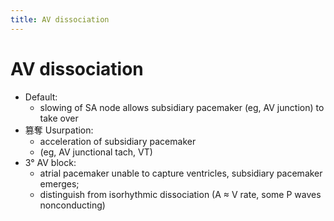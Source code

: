 ```yaml
---
title: AV dissociation
---
```


# AV dissociation

- Default:
  - slowing of SA node allows subsidiary pacemaker (eg, AV junction) to take over
- 篡奪 Usurpation:
  - acceleration of subsidiary pacemaker
  - (eg, AV junctional tach, VT)
- 3° AV block:
  - atrial pacemaker unable to capture ventricles, subsidiary pacemaker emerges;
  - distinguish from isorhythmic dissociation (A ≈ V rate, some P waves nonconducting)
